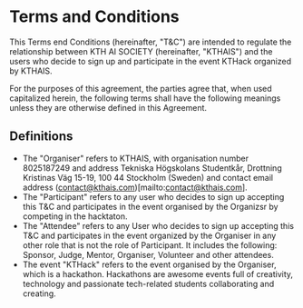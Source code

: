 # Terms and Conditions

This Terms end Conditions (hereinafter, "T&C") are intended to regulate the relationship between KTH AI SOCIETY (hereinafter, "KTHAIS") and the users who decide to sign up and participate in the event KTHack organized by KTHAIS.

For the purposes of this agreement, the parties agree that, when used capitalized herein, the following terms shall have the following meanings unless they are otherwise defined in this Agreement.

## Definitions

* The "Organiser" refers to KTHAIS, with organisation number 8025187249 and address Tekniska Högskolans Studentkår, Drottning Kristinas Väg 15-19, 100 44 Stockholm (Sweden) and contact email address (contact@kthais.com)[mailto:contact@kthais.com].
* The "Participant" refers to any user who decides to sign up accepting this T&C and participates in the event organised by the Organizsr by competing in the hacktaton.
* The "Attendee" refers to any User who decides to sign up accepting this T&C and participates in the event organized by the Organiser in any other role that is not the role of Participant. It includes the following: Sponsor, Judge, Mentor, Organiser, Volunteer and other attendees.
* The event "KTHack" refers to the event organised by the Organiser, which is a hackathon. Hackathons are awesome events full of creativity, technology and passionate tech-related students collaborating and creating.